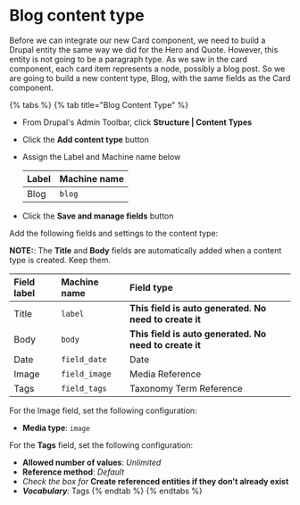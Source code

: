 # Blog content type

Before we can integrate our new Card component, we need to build a Drupal entity the same way we did for the Hero and Quote.  However, this entity is not going to be a paragraph type.  As we saw in the card component, each card item represents a node, possibly a blog post.  So we are going to build a new content type, Blog, with the same fields as the Card component.

{% tabs %}
{% tab title="Blog Content Type" %}
* From Drupal's Admin Toolbar, click **Structure \| Content Types**
* Click the **Add content type** button
* Assign the Label and Machine name below

  | Label | Machine name |
  | :--- | :--- |
  | Blog | `blog` |

* Click the **Save and manage fields** button

Add the following fields and settings to the content type:

**NOTE:**: The **Title** and **Body** fields are automatically added when a content type is created.  Keep them.

| Field label | Machine name | Field type |
| :--- | :--- | :--- |
| Title | `label` | **This** **field is auto generated.  No need to create it** |
| Body | `body` | **This field is auto generated.  No need to create it** |
| Date | `field_date` | Date |
| Image | `field_image` | Media Reference |
| Tags | `field_tags` | Taxonomy Term Reference |

For the Image field, set the following configuration:

* **Media type**: `image`

For the **Tags** field, set the following configuration:

* **Allowed number of values**: _Unlimited_
* **Reference method**: _Default_
* _Check the box for_ **Create referenced entities if they don't already exist**
* _**Vocabulary**:_ Tags 
{% endtab %}
{% endtabs %}



